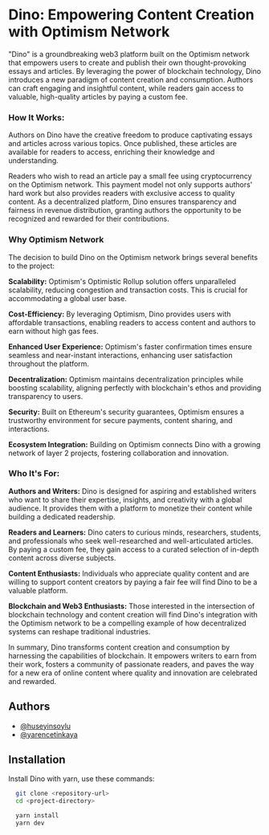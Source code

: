 
# Dino: Empowering Content Creation with Optimism Network

"Dino" is a groundbreaking web3 platform built on the Optimism network that empowers users to create and publish their own thought-provoking essays and articles. By leveraging the power of blockchain technology, Dino introduces a new paradigm of content creation and consumption. Authors can craft engaging and insightful content, while readers gain access to valuable, high-quality articles by paying a custom fee.

### How It Works:

Authors on Dino have the creative freedom to produce captivating essays and articles across various topics. Once published, these articles are available for readers to access, enriching their knowledge and understanding.

Readers who wish to read an article pay a small fee using cryptocurrency on the Optimism network. This payment model not only supports authors' hard work but also provides readers with exclusive access to quality content. As a decentralized platform, Dino ensures transparency and fairness in revenue distribution, granting authors the opportunity to be recognized and rewarded for their contributions.


### Why Optimism Network
The decision to build Dino on the Optimism network brings several benefits to the project:

**Scalability:** Optimism's Optimistic Rollup solution offers unparalleled scalability, reducing congestion and transaction costs. This is crucial for accommodating a global user base.

**Cost-Efficiency:** By leveraging Optimism, Dino provides users with affordable transactions, enabling readers to access content and authors to earn without high gas fees.

**Enhanced User Experience:** Optimism's faster confirmation times ensure seamless and near-instant interactions, enhancing user satisfaction throughout the platform.

**Decentralization:** Optimism maintains decentralization principles while boosting scalability, aligning perfectly with blockchain's ethos and providing transparency to users.

**Security:** Built on Ethereum's security guarantees, Optimism ensures a trustworthy environment for secure payments, content sharing, and interactions.

**Ecosystem Integration:** Building on Optimism connects Dino with a growing network of layer 2 projects, fostering collaboration and innovation.


### Who It's For:

**Authors and Writers:** Dino is designed for aspiring and established writers who want to share their expertise, insights, and creativity with a global audience. It provides them with a platform to monetize their content while building a dedicated readership.

**Readers and Learners:** Dino caters to curious minds, researchers, students, and professionals who seek well-researched and well-articulated articles. By paying a custom fee, they gain access to a curated selection of in-depth content across diverse subjects.

**Content Enthusiasts:** Individuals who appreciate quality content and are willing to support content creators by paying a fair fee will find Dino to be a valuable platform.

**Blockchain and Web3 Enthusiasts:** Those interested in the intersection of blockchain technology and content creation will find Dino's integration with the Optimism network to be a compelling example of how decentralized systems can reshape traditional industries.

In summary, Dino transforms content creation and consumption by harnessing the capabilities of blockchain. It empowers writers to earn from their work, fosters a community of passionate readers, and paves the way for a new era of online content where quality and innovation are celebrated and rewarded.



## Authors

- [@huseyinsoylu](https://github.com/HuseyinSoylu)
- [@yarencetinkaya](https://github.com/yarencetinkaya)



## Installation

Install Dino with yarn, use these commands:

```bash
  git clone <repository-url>
  cd <project-directory>

```


```bash
  yarn install
  yarn dev

```
    